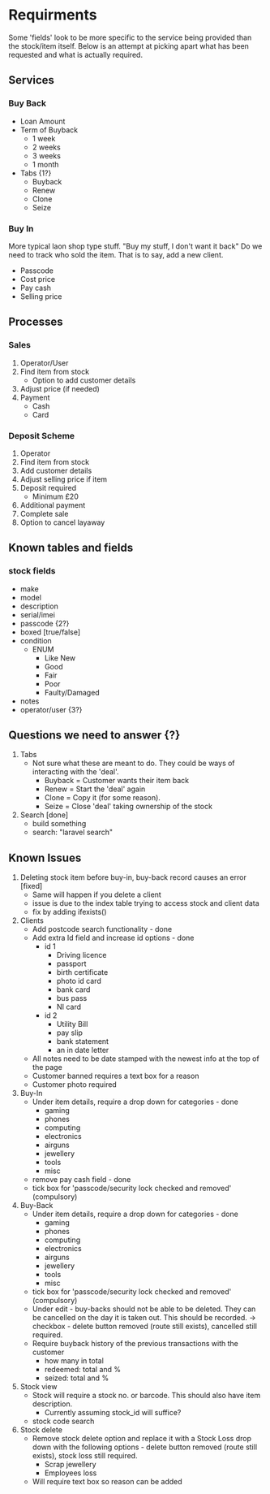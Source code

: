 # Requirments
Some 'fields' look to be more specific to the service being provided than the stock/item itself. Below is an attempt at picking apart what has been requested and what is actually required.

## Services
### Buy Back
- Loan Amount
- Term of Buyback
  - 1 week
  - 2 weeks
  - 3 weeks
  - 1 month
- Tabs {1?}
  - Buyback
  - Renew
  - Clone
  - Seize

### Buy In
More typical laon shop type stuff.
"Buy my stuff, I don't want it back"
Do we need to track who sold the item. That is to say, add a new client.
- Passcode
- Cost price
- Pay cash
- Selling price

## Processes
### Sales
1. Operator/User
2. Find item from stock
   - Option to add customer details
3. Adjust price (if needed)
4. Payment
   - Cash
   - Card

### Deposit Scheme
1. Operator
2. Find item from stock
3. Add customer details
4. Adjust selling price if item
5. Deposit required
   - Minimum £20
6. Additional payment
7. Complete sale
8. Option to cancel layaway

## Known tables and fields
### stock fields
- make
- model
- description
- serial/imei
- passcode {2?}
- boxed [true/false]
- condition
  - ENUM
    - Like New
    - Good
    - Fair
    - Poor
    - Faulty/Damaged
- notes
- operator/user {3?}

## Questions we need to answer {?}
1. Tabs
   - Not sure what these are meant to do. They could be ways of interacting with the 'deal'.
     - Buyback = Customer wants their item back
     - Renew = Start the 'deal' again
     - Clone = Copy it (for some reason). 
     - Seize = Close 'deal' taking ownership of the stock
4. Search [done]
   - build something
   - search: "laravel search"

## Known Issues
1. Deleting stock item before buy-in, buy-back record causes an error [fixed]
   - Same will happen if you delete a client
   - issue is due to the index table trying to access stock and client data
   - fix by adding ifexists()
2. Clients
   - Add postcode search functionality - done
   - Add extra Id field and increase id options - done
     - id 1
       - Driving licence
       - passport
       - birth certificate
       - photo id card
       - bank card
       - bus pass
       - NI card
     - id 2
       - Utility Bill
       - pay slip
       - bank statement
       - an in date letter
   - All notes need to be date stamped with the newest info at the top of the page
   - Customer banned requires a text box for a reason
   - Customer photo required
3. Buy-In
   - Under item details, require a drop down for categories - done
     - gaming
     - phones
     - computing
     - electronics
     - airguns
     - jewellery
     - tools
     - misc
   - remove pay cash field - done
   - tick box for 'passcode/security lock checked and removed' (compulsory)
4. Buy-Back
   - Under item details, require a drop down for categories - done
     - gaming
     - phones
     - computing
     - electronics
     - airguns
     - jewellery
     - tools
     - misc
   - tick box for 'passcode/security lock checked and removed' (compulsory)
   - Under edit - buy-backs should not be able to be deleted. They can be cancelled on the day it is taken out. This should be recorded. -> checkbox - delete button removed (route still exists), cancelled still required.
   - Require buyback history of the previous transactions with the customer
     - how many in total
     - redeemed: total and %
     - seized: total and %
5. Stock view
   - Stock will require a stock no. or barcode. This should also have item description.
     - Currently assuming stock_id will suffice?
   - stock code search
6. Stock delete
   - Remove stock delete option and replace it with a Stock Loss drop down with the following options - delete button removed (route still exists), stock loss still required.
     - Scrap jewellery
     - Employees loss
   - Will require text box so reason can be added
